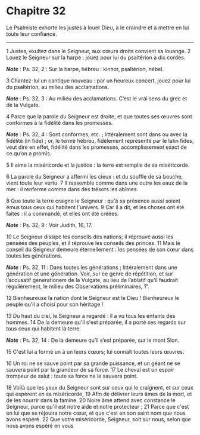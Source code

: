 # Chapitre 32

Le Psalmiste exhorte les justes à louer Dieu, à le craindre et à mettre en lui toute leur confiance.

***

1 Justes, exultez dans le Seigneur, aux cœurs droits convient sa louange. 2 Louez le Seigneur sur la harpe : jouez pour lui du psaltérion à dix cordes.

***Note*** :  Ps. 32, 2 : Sur la harpe, hébreu : kinnor, psaltérion, nébel.

3 Chantez-lui un cantique nouveau : par un heureux concert, jouez pour lui du psaltérion, au milieu des acclamations.

***Note*** :  Ps. 32, 3 : Au milieu des acclamations. C’est le vrai sens du grec et de la Vulgate.


4 Parce que la parole du Seigneur est droite, et que toutes ses œuvres sont conformes à la fidélité dans les promesses.

***Note*** :  Ps. 32, 4 : Sont conformes, etc. ; littéralement sont dans ou avec la fidélité (in fide) ; or, le terme hébreu, fidèlement représenté par le latin fides, veut dire en effet, fidélité dans les promesses, accomplissement exact de ce qu’on a promis.

5 Il aime la miséricorde et la justice : la terre est remplie de sa miséricorde.


6 La parole du Seigneur a affermi les cieux : et du souffle de sa bouche, vient toute leur vertu. 7 Il rassemble comme dans une outre les eaux de la mer : il renferme comme dans des trésors les abîmes.


8 Que toute la terre craigne le Seigneur : qu'à sa présence aussi soient émus tous ceux qui habitent l'univers. 9 Car il a dit, et les choses ont été faites : il a commandé, et elles ont été créées.

***Note*** :  Ps. 32, 9 : Voir Judith, 16, 17.


10 Le Seigneur dissipe les conseils des nations; il réprouve aussi les pensées des peuples, et il réprouve les conseils des princes. 11 Mais le conseil du Seigneur demeure éternellement : les pensées de son cœur dans toutes les générations.

***Note*** :  Ps. 32, 11 : Dans toutes les générations ; littéralement dans une génération et une génération. Voir, sur ce genre de répétition, et sur l’accusatif generationem de la Vulgate, au lieu de l’ablatif qu’il faudrait régulièrement, le milieu des Observations préliminaires, 1°.

12 Bienheureuse la nation dont le Seigneur est le Dieu ! Bienheureux le peuple qu'il a choisi pour son héritage !


13 Du haut du ciel, le Seigneur a regardé : il a vu tous les enfants des hommes. 14 De la demeure qu'il s'est préparée, il a porté ses regards sur tous ceux qui habitent la terre.

***Note*** :  Ps. 32, 14 : De la demeure qu’il s’est préparée, sur le mont Sion.

15 C'est lui a formé un à un leurs cœurs; lui connaît toutes leurs œuvres.


16 Un roi ne se sauve point par sa grande puissance, et un géant ne se sauvera point par la grandeur de sa force. 17 Le cheval est un espoir trompeur de salut : toute sa force ne le sauvera point.


18 Voilà que les yeux du Seigneur sont sur ceux qui le craignent, et sur ceux qui espèrent en sa miséricorde, 19 Afin de délivrer leurs âmes de la mort, et de les nourrir dans la famine. 20 Noire âme attend avec constance le Seigneur, parce qu'il est notre aide et notre protecteur ; 21 Parce que c'est en lui que se réjouira notre cœur, et que c'est en son saint nom que nous avons espéré. 22 Que votre miséricorde, Seigneur, soit sur nous, selon que nous avons espéré en vous

